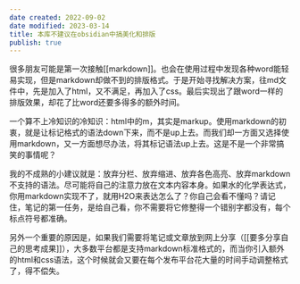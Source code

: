 ```yaml
---
date created: 2022-09-02
date modified: 2023-03-14
title: 本库不建议在obsidian中搞美化和排版
publish: true
---
```

很多朋友可能是第一次接触[[markdown]]。也会在使用过程中发现各种word能轻易实现，但是markdown却做不到的排版格式。于是开始寻找解决方案，往md文件中，先是加入了html，又不满足，再加入了css。最后实现出了跟word一样的排版效果，却花了比word还要多得多的额外时间。

一个算不上冷知识的冷知识：html中的m，其实是markup。使用markdown的初衷，就是让标记格式的语法down下来，而不是up上去。而我们却一方面又选择使用markdown，又一方面想尽办法，将其标记语法up上去。这是不是一个非常搞笑的事情呢？

我的不成熟的小建议就是：放弃分栏、放弃缩进、放弃各色高亮、放弃markdown不支持的语法。尽可能将自己的注意力放在文本内容本身。如果水的化学表达式，你用markdown实现不了，就用H2O来表达怎么了？你自己会看不懂吗？请记住，笔记的第一任务，是给自己看，你不需要将它修整得一个错别字都没有，每个标点符号都准确。

另外一个重要的原因是，如果我们需要将笔记或文章放到网上分享（[[要多分享自己的思考成果]]），大多数平台都是支持markdown标准格式的，而当你引入额外的html和css语法，这个时候就会又要在每个发布平台花大量的时间手动调整格式了，得不偿失。